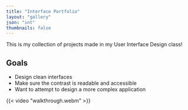 ```yaml
---
title: "Interface Portfolio"
layout: "gallery"
json: "int"
thumbnails: false
---
```


This is my collection of projects made in my User Interface Design class!

## Goals
* Design clean interfaces
* Make sure the contrast is readable and accessible
* Want to attempt to design a more complex application

{{< video "walkthrough.webm" >}}